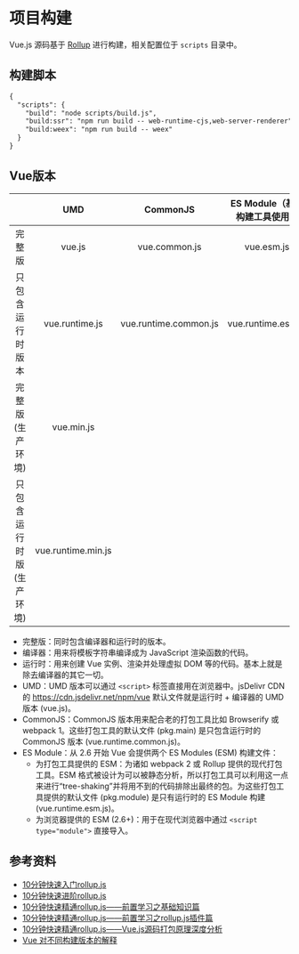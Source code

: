# 项目构建

Vue.js 源码基于 [Rollup](https://www.rollupjs.com/) 进行构建，相关配置位于 `scripts` 目录中。

## 构建脚本

``` md
{
  "scripts": {
    "build": "node scripts/build.js",
    "build:ssr": "npm run build -- web-runtime-cjs,web-server-renderer",
    "build:weex": "npm run build -- weex"
  }
}
```

<!-- ## 构建过程

::: details scripts/alias.js

@[code js](@docs/前端框架/Vue/files/Vue2/scripts/alias.js)

:::

::: details scripts/config.js

@[code js](@docs/前端框架/Vue/files/Vue2/scripts/config.js)

:::

::: details scripts/build.js

@[code js](@docs/前端框架/Vue/files/Vue2/scripts/build.js)

::: -->

## Vue版本

|                           |        UMD         |       CommonJS        | ES Module（基于构建工具使用） | ES Module（直接用于浏览器） |
| :-----------------------: | :----------------: | :-------------------: | :---------------------------: | :-------------------------: |
|          完整版           |       vue.js       |     vue.common.js     |          vue.esm.js           |     vue.esm.browser.js      |
|     只包含运行时版本      |   vue.runtime.js   | vue.runtime.common.js |      vue.runtime.esm.js       |                             |
|     完整版(生产环境)      |     vue.min.js     |                       |                               |   vue.esm.browser.min.js    |
| 只包含运行时版 (生产环境) | vue.runtime.min.js |                       |                               |                             |

+ 完整版：同时包含编译器和运行时的版本。
+ 编译器：用来将模板字符串编译成为 JavaScript 渲染函数的代码。
+ 运行时：用来创建 Vue 实例、渲染并处理虚拟 DOM 等的代码。基本上就是除去编译器的其它一切。
+ UMD：UMD 版本可以通过 `<script>` 标签直接用在浏览器中。jsDelivr CDN 的 <https://cdn.jsdelivr.net/npm/vue> 默认文件就是运行时 + 编译器的 UMD 版本 (vue.js)。
+ CommonJS：CommonJS 版本用来配合老的打包工具比如 Browserify 或 webpack 1。这些打包工具的默认文件 (pkg.main) 是只包含运行时的 CommonJS 版本 (vue.runtime.common.js)。
+ ES Module：从 2.6 开始 Vue 会提供两个 ES Modules (ESM) 构建文件：
  + 为打包工具提供的 ESM：为诸如 webpack 2 或 Rollup 提供的现代打包工具。ESM 格式被设计为可以被静态分析，所以打包工具可以利用这一点来进行“tree-shaking”并将用不到的代码排除出最终的包。为这些打包工具提供的默认文件 (pkg.module) 是只有运行时的 ES Module 构建 (vue.runtime.esm.js)。
  + 为浏览器提供的 ESM (2.6+)：用于在现代浏览器中通过 `<script type="module">` 直接导入。

## 参考资料

+ [10分钟快速入门rollup.js](https://www.imooc.com/article/262083)
+ [10分钟快速进阶rollup.js](https://www.imooc.com/article/263597)
+ [10分钟快速精通rollup.js——前置学习之基础知识篇](https://www.imooc.com/article/264075)
+ [10分钟快速精通rollup.js——前置学习之rollup.js插件篇](https://www.imooc.com/article/264076)
+ [10分钟快速精通rollup.js——Vue.js源码打包原理深度分析](https://www.imooc.com/article/264074)
+ [Vue 对不同构建版本的解释](https://cn.vuejs.org/v2/guide/installation.html#%E5%AF%B9%E4%B8%8D%E5%90%8C%E6%9E%84%E5%BB%BA%E7%89%88%E6%9C%AC%E7%9A%84%E8%A7%A3%E9%87%8A)
